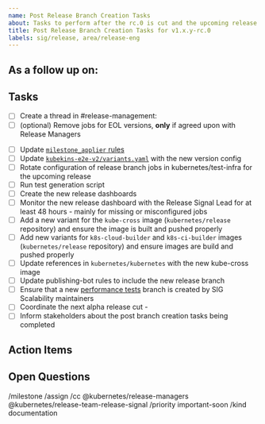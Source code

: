 ```yaml
---
name: Post Release Branch Creation Tasks
about: Tasks to perform after the rc.0 is cut and the upcoming release branch is created
title: Post Release Branch Creation Tasks for v1.x.y-rc.0
labels: sig/release, area/release-eng
---
```


## As a follow up on: <!-- #<issue> typically the rc.0 cut issue (currently the branch is created by krel during that cut process) -->

## Tasks

<!--

Follow the docs here: https://github.com/kubernetes/sig-release/blob/master/release-engineering/handbooks/post-release-branch-creation.md

Help? Ring @release-managers on slack!

-->

- [ ] Create a thread in #release-management: <!-- Paste link to Slack thread -->
- [ ] (optional) Remove jobs for EOL versions, **only** if agreed upon with Release Managers
<!--
Branch Managers might not have a context on if it is "safe" to remove the EOL jobs. We try to be firm with the deadlines and stop cutting patches as soon as we reach the EOL date, but e.g. there might be a new patch needed because of some important security fix, in which case only Release Managers will know about that.

There might be a significant time/delay between the release reaching EOL and the new branch being created, leaving those jobs hanging for a while, which has an impact on the project infra costs.

The trigger for removing such jobs should be solely the EOL date but we shouldn't connect getting rid of EOL jobs and the new branch creation. Even if has been like that before, it shouldn't be longterm.
-->
- [ ] Update [`milestone_applier` rules](https://github.com/kubernetes/test-infra/blob/master/config/prow/plugins.yaml)
- [ ] Update [`kubekins-e2e-v2/variants.yaml`](https://github.com/kubernetes/test-infra/blob/master/images/kubekins-e2e-v2/variants.yaml) with the new version config
- [ ] Rotate configuration of release branch jobs in kubernetes/test-infra for the upcoming release
- [ ] Run test generation script
- [ ] Create the new release dashboards
- [ ] Monitor the new release dashboard with the Release Signal Lead for at least 48 hours - mainly for missing or misconfigured jobs
- [ ] Add a new variant for the `kube-cross` image (`kubernetes/release` repository) and ensure the image is built and pushed properly
- [ ] Add new variants for `k8s-cloud-builder` and `k8s-ci-builder` images (`kubernetes/release` repository) and ensure images are build and pushed properly
- [ ] Update references in `kubernetes/kubernetes` with the new kube-cross image
- [ ] Update publishing-bot rules to include the new release branch
- [ ] Ensure that a new [performance tests](https://github.com/kubernetes/perf-tests/) branch is created by SIG Scalability maintainers
- [ ] Coordinate the next alpha release cut - <!-- mention @release-managers nudging them to perform the propedeutic tasks for the next alpha (e.g. setting up the new OBS project) -->
- [ ] Inform stakeholders about the post branch creation tasks being completed

## Action Items

<!--
During the post rc tasks, you may find a few things that require updates
(process changes, documentation updates, fixes to release tooling).

Please list them here.

It will be your responsibility to open issues/PRs to resolve these
issues/improvements. Keep this issue open until these action items
are complete.

- [ ] Item 1
- [ ] Item 2
- [ ] Item 3
-->

## Open Questions

<!--
During the post rc tasks, you may have a few questions that you can't
answer yourself or may require group discussion.

Please list them here.

Follow up with Branch Managers/Patch Release Team/Release Engineering
subproject owners to get these questions answered.

- [ ] Item 1
- [ ] Item 2
- [ ] Item 3
-->

/milestone <!-- v1.x e.g. v1.14 -->
/assign <!-- @ the Release or Branch Manager responsible for this release -->
/cc @kubernetes/release-managers @kubernetes/release-team-release-signal
/priority important-soon
/kind documentation
